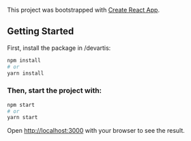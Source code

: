 This project was bootstrapped with [Create React App](https://github.com/facebook/create-react-app).

## Getting Started

First, install the package in /devartis:

```bash
npm install
# or
yarn install
```
 
### Then, start the project with:

```bash
npm start
# or
yarn start
```

Open [http://localhost:3000](http://localhost:3000) with your browser to see the result.
